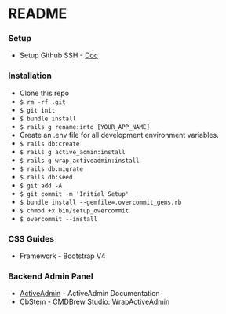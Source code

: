 # README

### Setup
* Setup Github SSH - [Doc](https://help.github.com/articles/adding-a-new-ssh-key-to-your-github-account/)

### Installation
* Clone this repo
* `$ rm -rf .git`
* `$ git init`
* `$ bundle install`
* `$ rails g rename:into [YOUR_APP_NAME]`
* Create an .env file for all development environment variables.
* `$ rails db:create`
* `$ rails g active_admin:install`
* `$ rails g wrap_activeadmin:install`
* `$ rails db:migrate`
* `$ rails db:seed`
* `$ git add -A`
* `$ git commit -m 'Initial Setup'`
* `$ bundle install --gemfile=.overcommit_gems.rb`
* `$ chmod +x bin/setup_overcommit`
* `$ overcommit --install`

### CSS Guides
* Framework - Bootstrap V4

### Backend Admin Panel
* [ActiveAdmin](https://activeadmin.info/) - ActiveAdmin Documentation
* [CbStem](https://github.com/CMDBrew/wrap-activeadmin) - CMDBrew Studio: WrapActiveAdmin
